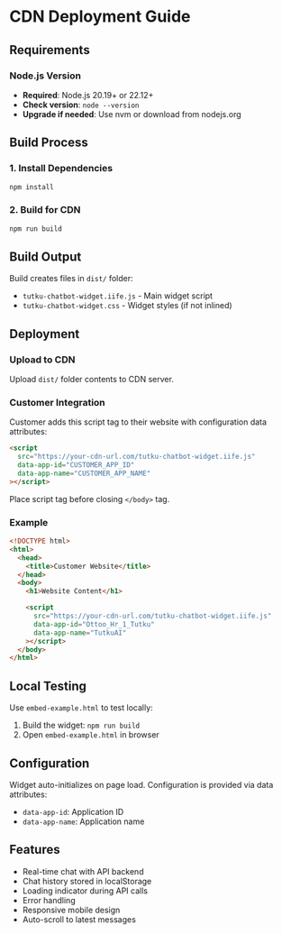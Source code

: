# CDN Deployment Guide

## Requirements

### Node.js Version

- **Required**: Node.js 20.19+ or 22.12+
- **Check version**: `node --version`
- **Upgrade if needed**: Use nvm or download from nodejs.org

## Build Process

### 1. Install Dependencies

```bash
npm install
```

### 2. Build for CDN

```bash
npm run build
```

## Build Output

Build creates files in `dist/` folder:

- `tutku-chatbot-widget.iife.js` - Main widget script
- `tutku-chatbot-widget.css` - Widget styles (if not inlined)

## Deployment

### Upload to CDN

Upload `dist/` folder contents to CDN server.

### Customer Integration

Customer adds this script tag to their website with configuration data attributes:

```html
<script
  src="https://your-cdn-url.com/tutku-chatbot-widget.iife.js"
  data-app-id="CUSTOMER_APP_ID"
  data-app-name="CUSTOMER_APP_NAME"
></script>
```

Place script tag before closing `</body>` tag.

### Example

```html
<!DOCTYPE html>
<html>
  <head>
    <title>Customer Website</title>
  </head>
  <body>
    <h1>Website Content</h1>

    <script
      src="https://your-cdn-url.com/tutku-chatbot-widget.iife.js"
      data-app-id="Ottoo_Hr_1_Tutku"
      data-app-name="TutkuAI"
    ></script>
  </body>
</html>
```

## Local Testing

Use `embed-example.html` to test locally:

1. Build the widget: `npm run build`
2. Open `embed-example.html` in browser

## Configuration

Widget auto-initializes on page load. Configuration is provided via data attributes:

- `data-app-id`: Application ID
- `data-app-name`: Application name

## Features

- Real-time chat with API backend
- Chat history stored in localStorage
- Loading indicator during API calls
- Error handling
- Responsive mobile design
- Auto-scroll to latest messages
